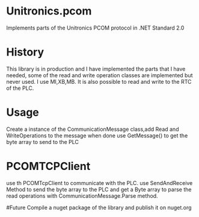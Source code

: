 # Unitronics.pcom
Implements parts of the Unitronics PCOM protocol in .NET Standard 2.0

# History
This library is in production and I have implemented the parts that I have needed, some of the read and write operation classes are implemented but never used. I use MI,XB,MB. It is also possible to read and write to the RTC of the PLC.

# Usage
Create a instance of the CommunicationMessage class,add Read and WriteOperations to the message
when done use GetMessage() to get the byte array to send to the PLC


# PCOMTCPClient
use th PCOMTcpClient to communicate with the PLC.
use SendAndReceive Method to send the byte array to the PLC and get a Byte array to parse the read operations with CommunicationMessage.Parse method.

#Future
Compile a nuget package of the library and publish it on nuget.org
